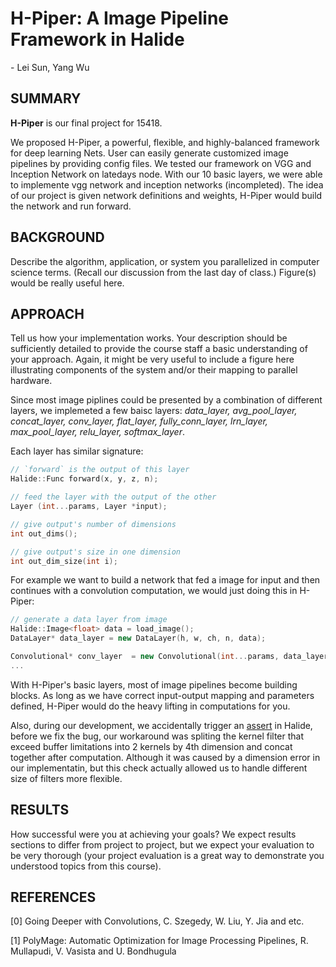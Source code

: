 # H-Piper: A Image Pipeline Framework in Halide
\- Lei Sun, Yang Wu

## SUMMARY 

**H-Piper** is our final project for 15418.

We proposed H-Piper, a powerful, flexible, and highly-balanced framework for deep learning Nets. User can easily generate customized image pipelines by providing config files. We tested our framework on VGG and Inception Network on latedays node. With our 10 basic layers, we were able to implemente vgg network and inception networks (incompleted). The idea of our project is given network definitions and weights, H-Piper would build the network and run forward.


## BACKGROUND

Describe the algorithm, application, or system you parallelized in computer science terms. (Recall our discussion from the last day of class.) Figure(s) would be really useful here.

## APPROACH

Tell us how your implementation works. Your description should be sufficiently detailed to provide the course staff a basic understanding of your approach. Again, it might be very useful to include a figure here illustrating components of the system and/or their mapping to parallel hardware.

Since most image piplines could be presented by a combination of different layers, we implemeted a few baisc layers: *data_layer, avg_pool_layer, concat_layer, conv_layer, flat_layer, fully_conn_layer, lrn_layer, max_pool_layer, relu_layer, softmax_layer*.

Each layer has similar signature:
```c++
// `forward` is the output of this layer
Halide::Func forward(x, y, z, n);

// feed the layer with the output of the other
Layer (int...params, Layer *input);

// give output's number of dimensions
int out_dims();

// give output's size in one dimension
int out_dim_size(int i);
```
For example we want to build a network that fed a image for input and then continues with a convolution computation, we would just doing this in H-Piper:

```c++
// generate a data layer from image
Halide::Image<float> data = load_image();
DataLayer* data_layer = new DataLayer(h, w, ch, n, data);

Convolutional* conv_layer  = new Convolutional(int...params, data_layer);
... 
```
With H-Piper's basic layers, most of image pipelines become building blocks. As long as we have correct input-output mapping and parameters defined, H-Piper would do the heavy lifting in computations for you.

Also, during our development, we accidentally trigger an [assert](https://github.com/halide/Halide/blob/master/src/Buffer.cpp#L12) in Halide, before we fix the bug, our workaround was spliting the kernel filter that exceed buffer limitations into 2 kernels by 4th dimension and concat together after computation. Although it was caused by a dimension error in our implementatin, but this check actually allowed us to handle different size of filters more flexible.

## RESULTS

How successful were you at achieving your goals? We expect results sections to differ from project to project, but we expect your evaluation to be very thorough (your project evaluation is a great way to demonstrate you understood topics from this course).

## REFERENCES

[0] Going Deeper with Convolutions, C. Szegedy, W. Liu, Y. Jia and etc.

[1] PolyMage: Automatic Optimization for Image Processing Pipelines, R. Mullapudi, V. Vasista and U. Bondhugula
